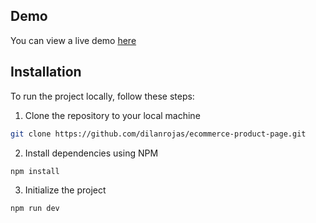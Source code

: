 ## Demo

You can view a live demo [here](https://ecommerce-product-page-dilan.pages.dev/)

## Installation

To run the project locally, follow these steps:

1. Clone the repository to your local machine

```bash
git clone https://github.com/dilanrojas/ecommerce-product-page.git
```

2. Install dependencies using NPM

```bash
npm install
```

3. Initialize the project

```bash
npm run dev
```
